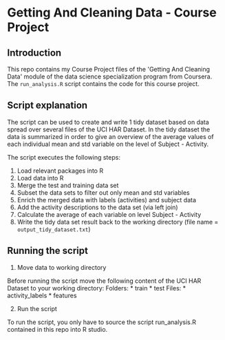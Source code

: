 Getting And Cleaning Data - Course Project
==========================================

Introduction
------------
This repo contains my Course Project files of the 'Getting And Cleaning Data' module of the data science specialization program from Coursera.
The `run_analysis.R` script contains the code for this course project.

Script explanation
------------------
The script can be used to create and write 1 tidy dataset based on data spread over several files of the UCI HAR Dataset.
In the tidy dataset the data is summarized in order to give an overview of the average values of each individual mean and std variable on the level of Subject - Activity.

The script executes the following steps:
1. Load relevant packages into R
2. Load data into R
3. Merge the test and training data set
4. Subset the data sets to filter out only mean and std variables
5. Enrich the merged data with labels (activities) and subject data
6. Add the activity descriptions to the data set (via left join)
7. Calculate the average of each variable on level Subject - Activity
8. Write the tidy data set result back to the working directory (file name = `output_tidy_dataset.txt`) 


Running the script
------------------

1. Move data to working directory

Before running the script move the following content of the UCI HAR Dataset to your working directory:
	Folders:
	* train
	* test
	Files:
	* activity_labels
	* features

2. Run the script

To run the script, you only have to source the script run_analysis.R contained in this repo into R studio.

